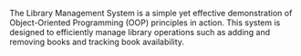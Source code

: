 The Library Management System is a simple yet effective demonstration of Object-Oriented Programming (OOP) principles in action.
This system is designed to efficiently manage library operations such as adding and removing books and tracking book availability.
